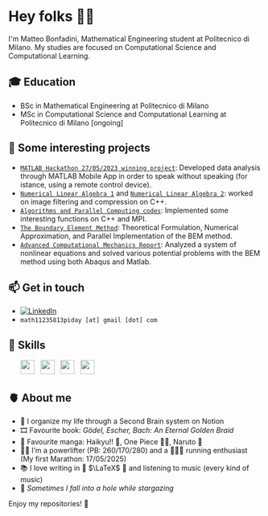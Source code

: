 # Hey folks 👋🏻

I'm Matteo Bonfadini, Mathematical Engineering student at Politecnico di Milano.
My studies are focused on Computational Science and Computational Learning.

## 🎓 **Education**

 - BSc in Mathematical Engineering at Politecnico di Milano
 - MSc in Computational Science and Computational Learning at Politecnico di Milano [ongoing]

## 📌 **Some interesting projects**

- [`MATLAB Hackathon 27/05/2023 winning project`](https://github.com/BonfaTex/MATLABthon-27-05-23): Developed data analysis through MATLAB Mobile App in order to speak without speaking (for istance, using a remote control device).
- [`Numerical Linear Algebra 1`](https://github.com/BonfaTex/MyNLAChallenge1) and [`Numerical Linear Algebra 2`](https://github.com/BonfaTex/MyNLAChallenge2): worked on image filtering and compression on C++.
- [`Algorithms and Parallel Computing codes`](https://github.com/BonfaTex/Codes-APC): Implemented some interesting functions on C++ and MPI.
- [`The Boundary Element Method`](https://github.com/BonfaTex/BEM-paper-presentation): Theoretical Formulation, Numerical Approximation, and Parallel Implementation of the BEM method.
- [`Advanced Computational Mechanics Report`](https://github.com/BonfaTex/my-ACM-report): Analyzed a system of nonlinear equations and solved various potential problems with the BEM method using both Abaqus and Matlab.

## 📫 **Get in touch**

- [![LinkedIn](https://img.shields.io/badge/-LinkedIn-blue?style=flat&logo=Linkedin&logoColor=white)](https://www.linkedin.com/in/matteo-bonfadini/)
- `math11235813piday [at] gmail [dot] com`

## 🚀 **Skills**

<ul>
        <img src='https://cdn.jsdelivr.net/gh/devicons/devicon/icons/matlab/matlab-original.svg' height='28'>  &nbsp
        <img src='https://cdn.jsdelivr.net/gh/devicons/devicon/icons/cplusplus/cplusplus-original.svg' height='28'>  &nbsp 
        <img src='https://cdn.jsdelivr.net/gh/devicons/devicon/icons/python/python-original.svg' height='28'>  &nbsp 
        <img src='https://cdn.jsdelivr.net/gh/devicons/devicon/icons/r/r-original.svg' height='28'> &nbsp
</ul>
 
## 🫀 **About me**

- 🧠 I organize my life through a Second Brain system on Notion
- 🎞️ Favourite book: *Gödel, Escher, Bach: An Eternal Golden Braid*
- 🍜 Favourite manga: Haikyu!! 🏐, One Piece 🏴‍☠️, Naruto 🍥
- 🏋🏼 I’m a powerlifter (PB: 260/170/280) and a 🏃🏻‍♂️ running enthusiast (My first Marathon: 17/05/2025)
- 📚 I love writing in 📖 $\LaTeX$ 📖 and listening to music (every kind of music)
- 🌟 *Sometimes I fall into a hole while stargazing*

Enjoy my repositories! 🚀
